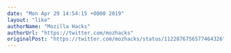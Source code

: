 ```yaml
---
date: "Mon Apr 29 14:54:15 +0000 2019"
layout: "like"
authorName: "Mozilla Hacks"
authorUrl: "https://twitter.com/mozhacks"
originalPost: "https://twitter.com/mozhacks/status/1122876756577464326"
---
```

